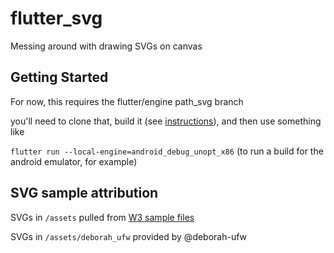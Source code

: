 # flutter_svg

Messing around with drawing SVGs on canvas

## Getting Started

For now, this requires the flutter/engine path_svg branch

you'll need to clone that, build it (see [instructions](https://github.com/flutter/engine/blob/master/CONTRIBUTING.md)), and then use something like

`flutter run --local-engine=android_debug_unopt_x86` (to run a build for the android emulator, for example)

## SVG sample attribution

SVGs in `/assets` pulled from [W3 sample files](https://dev.w3.org/SVG/tools/svgweb/samples/svg-files/)

SVGs in `/assets/deborah_ufw` provided by @deborah-ufw